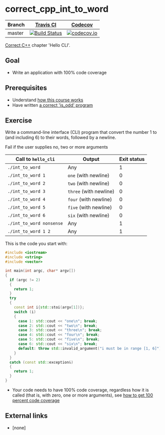 # correct_cpp_int_to_word

Branch|[Travis CI](https://travis-ci.org)|[Codecov](https://www.codecov.io)
---|---|---
master|[![Build Status](https://travis-ci.org/richelbilderbeek/correct_cpp_int_to_word.svg?branch=master)](https://travis-ci.org/richelbilderbeek/correct_cpp_int_to_word)|[![codecov.io](https://codecov.io/github/richelbilderbeek/correct_cpp_int_to_word/coverage.svg?branch=master)](https://codecov.io/github/richelbilderbeek/correct_cpp_int_to_word/branch/master)

[Correct C++](https://github.com/richelbilderbeek/correct_cpp) chapter 'Hello CLI'.

## Goal

 * Write an application with 100% code coverage

## Prerequisites

 * Understand [how this course works](https://github.com/richelbilderbeek/correct_cpp/blob/master/doc/how_this_course_works.md)
 * Have written [a correct 'is_odd' program](https://github.com/richelbilderbeek/correct_cpp_is_odd)

## Exercise

Write a command-line interface (CLI) program that convert the number 1 to (and including 6) to their words, followed by a newline.

Fail if the user supplies no, two or more arguments

Call to `hello_cli`|Output|Exit status
---|---|---
`./int_to_word`|Any|1
`./int_to_word 1`|`one` (with newline)|0
`./int_to_word 2`|`two` (with newline)|0
`./int_to_word 3`|`three` (with newline)|0
`./int_to_word 4`|`four` (with newline)|0
`./int_to_word 5`|`five` (with newline)|0
`./int_to_word 6`|`six` (with newline)|0
`./int_to_word nonsense`|Any|1
`./int_to_word 1 2`|Any|1

This is the code you start with:

```c++
#include <iostream>
#include <string>
#include <vector>

int main(int argc, char* argv[]) 
{
  if (argc != 2)
  {
    return 1;
  }
  try
  {
    const int i{std::stoi(argv[1])};
    switch (i)
    {
      case 1: std::cout << "one\n"; break;
      case 2: std::cout << "two\n"; break;
      case 3: std::cout << "three\n"; break;
      case 4: std::cout << "four\n"; break;
      case 5: std::cout << "five\n"; break;
      case 6: std::cout << "six\n"; break;
      default: throw std::invalid_argument("i must be in range [1, 6]");
    }
  }
  catch (const std::exception&)
  {
    return 1;
  }
}
```

 * Your code needs to have 100% code coverage, regardless how it is called (that is, with zero, one or more arguments), 
   see [how to get 100 percent code coverage](https://github.com/richelbilderbeek/correct_cpp/blob/master/doc/get_100_percent_code_coverage.md)

## External links

 * [none]
